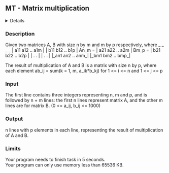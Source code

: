 ## MT - Matrix multiplication
<details>
<summary>Details</summary>

Level: Easy  
Tags:   
Problem ID: [TuzJxQVS9PGx](https://ckj.imslab.org/#/problems/TuzJxQVS9PGx)  
</details>

### Description
Given two matrices A, B with size n by m and m by p respectively, where
 \_ \_ \_ \_
 | a11 a12 .. a1m | | b11 b12 .. b1p |
An\_m = | a21 a22 .. a2m | Bm\_p = | b21 b22 .. b2p |
 | . . | | . . |
 |\_an1 an2 .. anm\_| |\_bm1 bm2 .. bmp\_|

The result of multiplication of A and B is a matrix with size n by p, where each element
ab\_ij = sum(k = 1, m, a\_ik\*b\_kj) for 1 <= i <= n and 1 <= j <= p
### Input
The first line contains three integers representing n, m and p,
and is followed by n + m lines: the first n lines represent matrix A, and the other m lines are for matrix B.
(0 <= a_ij, b_ij <= 1000)
### Output
n lines with p elements in each line, representing the result of multiplication of A and B.

### Limits
Your program needs to finish task in 5 seconds.  
Your program can only use memory less than 65536 KB.  

